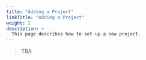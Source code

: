 ```yaml
---
title: "Adding a Project"
linkTitle: "Adding a Project"
weight: 2
description: >
  This page describes how to set up a new project.
---
```


> TBA
